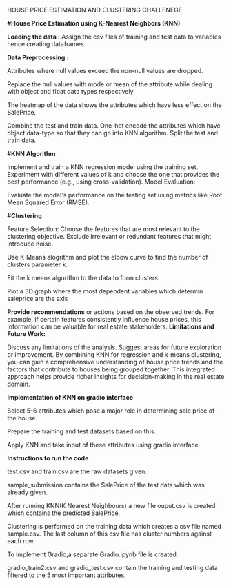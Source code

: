 HOUSE PRICE ESTIMATION AND CLUSTERING CHALLENEGE

**#House Price Estimation using K-Nearest Neighbors (KNN)**

**Loading the data :**
Assign the csv files of training and test data to variables hence creating dataframes.

**Data Preprocessing :**

Attributes where null values exceed the non-null values are dropped.

Replace the null values with mode or mean of the attribute while dealing with object and float data types respectively.

The heatmap of the data shows the attributes which have less effect on the SalePrice.

Combine the test and train data.
One-hot encode the attributes which have object data-type so that they can go into KNN algorithm.
Split the test and train data.

**#KNN Algorithm**

Implement and train a KNN regression model using the training set. Experiment with different values of k and choose the one that provides the best performance (e.g., using cross-validation). Model Evaluation:

Evaluate the model's performance on the testing set using metrics like Root Mean Squared Error (RMSE).

**#Clustering**

Feature Selection:
Choose the features that are most relevant to the clustering objective. Exclude irrelevant or redundant features that might introduce noise.

Use K-Means alogrithm and plot the elbow curve to find the number of clusters parameter k.

Fit the k means algorithm to the data to form clusters.

Plot a 3D graph where the most dependent variables which determin saleprice are the axis

**Provide recommendations** or actions based on the observed trends. For example, if certain features consistently influence house prices, this information can be valuable for real estate stakeholders. **Limitations and Future Work:**

Discuss any limitations of the analysis. Suggest areas for future exploration or improvement. By combining KNN for regression and k-means clustering, you can gain a comprehensive understanding of house price trends and the factors that contribute to houses being grouped together. This integrated approach helps provide richer insights for decision-making in the real estate domain.

**Implementation of KNN on gradio interface**

Select 5-6 attributes which pose a major role in determining sale price of the house.

Prepare the training and test datasets based on this.

Apply KNN and take input of these attributes using gradio interface.

**Instructions to run the code**

test.csv and train.csv are the raw datasets given.

sample_submission contains the SalePrice of the test data which was already given.

After running KNN(K Nearest Neighbours) a new file ouput.csv is created which contains the predicted SalePrice.

Clustering is performed on the training data which creates a csv file named sample.csv. The last column of this csv file has cluster numbers against each row.

To implement  Gradio,a separate Gradio.ipynb file is created.

gradio_train2.csv and gradio_test.csv contain the training and testing data filtered to the 5 most important attributes.
